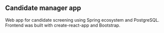 ## Candidate manager app

Web app for candidate screening using Spring ecosystem and PostgreSQL. Frontend was built with create-react-app and Bootstrap.

